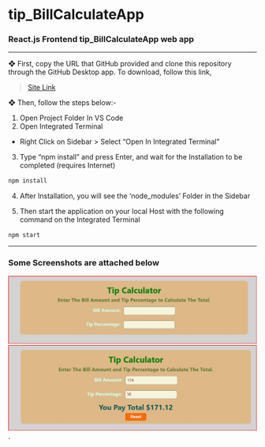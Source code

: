 # tip_BillCalculateApp
### React.js Frontend tip_BillCalculateApp web app
---

❖ First, copy the URL that GitHub provided and clone this repository through the GitHub Desktop app. To download, follow this link, 
> [Site Link](https://desktop.github.com/download/)

❖ Then, follow the steps below:-
1. Open Project Folder In VS Code
2. Open Integrated Terminal
- Right Click on Sidebar > Select “Open In Integrated
Terminal”
3. Type “npm install” and press Enter, and wait for the Installation to be completed (requires Internet)

```bash
npm install
```

4. After Installation, you will see the ‘node_modules’ Folder in the Sidebar

5. Then start the application on your local Host with the following command on the Integrated Terminal

```bash
npm start
```
--- 

### Some Screenshots are attached below
![f1](https://github.com/dipes47/tip_BillCalculateApp/blob/010c34d36b90ee60de208cf8b7ecc8ecf98a3aef/public/Screenshot%202025-09-20%20154157.jpg)
![f2](https://github.com/dipes47/tip_BillCalculateApp/blob/5e66eff2bca5f6de58c51ab3b0bd1ee2d308e36a/public/Screenshot%202025-09-20%20154351.jpg).


